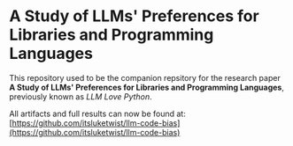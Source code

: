 # **A Study of LLMs' Preferences for Libraries and Programming Languages**

This repository used to be the companion repsitory for the research paper **A Study of LLMs' Preferences for Libraries and Programming Languages**, previously known as _LLM Love Python_.

All artifacts and full results can now be found at: [https://github.com/itsluketwist/llm-code-bias](https://github.com/itsluketwist/llm-code-bias)
